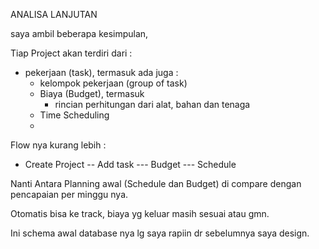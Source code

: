 ANALISA LANJUTAN

saya ambil beberapa kesimpulan,

Tiap Project akan terdiri dari :
- pekerjaan (task), termasuk ada juga :
    - kelompok pekerjaan (group of task)
    - Biaya (Budget), termasuk 
        - rincian perhitungan dari alat, bahan dan tenaga
    - Time Scheduling
    - 

Flow nya kurang lebih :
- Create Project
-- Add task 
--- Budget
--- Schedule

Nanti Antara Planning awal (Schedule dan Budget)
di compare dengan pencapaian per minggu nya.

Otomatis bisa ke track, biaya yg keluar masih sesuai atau gmn.

Ini schema awal database nya lg saya rapiin dr sebelumnya saya design.
